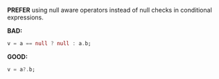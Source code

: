 **PREFER** using null aware operators instead of null checks in conditional
expressions.

**BAD:**
```dart
v = a == null ? null : a.b;
```

**GOOD:**
```dart
v = a?.b;
```

